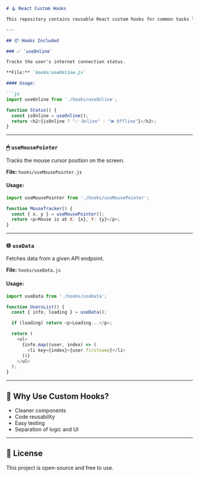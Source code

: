 

```md
# 🪝 React Custom Hooks

This repository contains reusable React custom hooks for common tasks like checking online status, tracking mouse position, and fetching data.

---

## 📦 Hooks Included

### ✅ `useOnline`

Tracks the user's internet connection status.

**File:** `hooks/useOnline.js`

#### Usage:

```js
import useOnline from './hooks/useOnline';

function Status() {
  const isOnline = useOnline();
  return <h2>{isOnline ? "✅ Online" : "❌ Offline"}</h2>;
}
```

---

### 🖱 `useMousePointer`

Tracks the mouse cursor position on the screen.

**File:** `hooks/useMousePointer.js`

#### Usage:

```js
import useMousePointer from './hooks/useMousePointer';

function MouseTracker() {
  const { x, y } = useMousePointer();
  return <p>Mouse is at X: {x}, Y: {y}</p>;
}
```

---

### 🌐 `useData`

Fetches data from a given API endpoint.

**File:** `hooks/useData.js`

#### Usage:

```js
import useData from './hooks/useData';

function UsersList() {
  const { info, loading } = useData();

  if (loading) return <p>Loading...</p>;

  return (
    <ul>
      {info.map((user, index) => (
        <li key={index}>{user.firstname}</li>
      ))}
    </ul>
  );
}
```

---

## 🧠 Why Use Custom Hooks?

- Cleaner components
- Code reusability
- Easy testing
- Separation of logic and UI

---



## 📄 License

This project is open-source and free to use.
